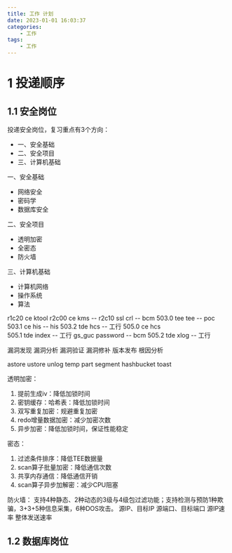```yaml
---
title: 工作 计划
date: 2023-01-01 16:03:37
categories:
    - 工作
tags:
    - 工作
---
```


# 1 投递顺序
## 1.1 安全岗位
投递安全岗位，复习重点有3个方向：
- 一、安全基础
- 二、安全项目
- 三、计算机基础

一、安全基础
- 网络安全
- 密码学
- 数据库安全

二、安全项目
- 透明加密
- 全密态
- 防火墙

三、计算机基础
- 计算机网络
- 操作系统
- 算法

r1c20 ce ktool
r2c00 ce kms -- 
r2c10 ssl crl -- bcm
503.0 tee tee -- poc
503.1 ce his -- his
503.2 tde hcs  -- 工行
505.0 ce  hcs  
505.1 tde index -- 工行 gs_guc password -- bcm
505.2 tde xlog -- 工行

漏洞发现
漏洞分析
漏洞验证
漏洞修补
版本发布
根因分析

astore
ustore
unlog
temp
part
segment
hashbucket
toast

透明加密：
1. 提前生成iv：降低加锁时间
2. 密钥缓存：哈希表：降低加锁时间
3. 双写重复加密：规避重复加密
4. redo增量数据加密：减少加密次数
5. 异步加密：降低加锁时间，保证性能稳定

密态：
1. 过滤条件排序：降低TEE数据量
2. scan算子批量加密：降低通信次数
3. 共享内存通信：降低通信开销
4. scan算子异步加解密：减少CPU阻塞

防火墙：
支持4种静态、2种动态的3级与4级包过滤功能；支持检测与预防1种欺骗，3+3+5种信息采集，6种DOS攻击。
源IP、目标IP
源端口、目标端口
源IP速率
整体发送速率



## 1.2 数据库岗位